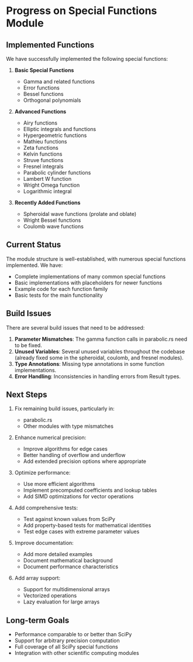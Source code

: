 # Progress on Special Functions Module

## Implemented Functions

We have successfully implemented the following special functions:

1. **Basic Special Functions**
   - Gamma and related functions
   - Error functions
   - Bessel functions
   - Orthogonal polynomials

2. **Advanced Functions**
   - Airy functions
   - Elliptic integrals and functions
   - Hypergeometric functions
   - Mathieu functions
   - Zeta functions
   - Kelvin functions
   - Struve functions
   - Fresnel integrals
   - Parabolic cylinder functions
   - Lambert W function
   - Wright Omega function
   - Logarithmic integral

3. **Recently Added Functions**
   - Spheroidal wave functions (prolate and oblate)
   - Wright Bessel functions
   - Coulomb wave functions

## Current Status

The module structure is well-established, with numerous special functions implemented. We have:

- Complete implementations of many common special functions
- Basic implementations with placeholders for newer functions
- Example code for each function family
- Basic tests for the main functionality

## Build Issues

There are several build issues that need to be addressed:

1. **Parameter Mismatches**: The gamma function calls in parabolic.rs need to be fixed.
2. **Unused Variables**: Several unused variables throughout the codebase (already fixed some in the spheroidal, coulomb, and fresnel modules).
3. **Type Annotations**: Missing type annotations in some function implementations.
4. **Error Handling**: Inconsistencies in handling errors from Result types.

## Next Steps

1. Fix remaining build issues, particularly in:
   - parabolic.rs
   - Other modules with type mismatches

2. Enhance numerical precision:
   - Improve algorithms for edge cases
   - Better handling of overflow and underflow
   - Add extended precision options where appropriate

3. Optimize performance:
   - Use more efficient algorithms
   - Implement precomputed coefficients and lookup tables
   - Add SIMD optimizations for vector operations

4. Add comprehensive tests:
   - Test against known values from SciPy
   - Add property-based tests for mathematical identities
   - Test edge cases with extreme parameter values

5. Improve documentation:
   - Add more detailed examples
   - Document mathematical background
   - Document performance characteristics

6. Add array support:
   - Support for multidimensional arrays
   - Vectorized operations
   - Lazy evaluation for large arrays

## Long-term Goals

- Performance comparable to or better than SciPy
- Support for arbitrary precision computation
- Full coverage of all SciPy special functions
- Integration with other scientific computing modules